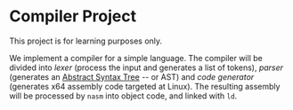 # Compiler Project

This project is for learning purposes only.

We implement a compiler for a simple language. The compiler will be divided
into *lexer* (process the input and generates a list of tokens), *parser*
(generates an 
[Abstract Syntax Tree](https://en.wikipedia.org/wiki/Abstract_syntax_tree)
-- or AST) and *code generator* (generates x64 assembly code targeted at
Linux). The resulting assembly will be processed by `nasm` into object 
code, and linked with `ld`.
